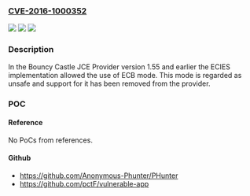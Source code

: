### [CVE-2016-1000352](https://cve.mitre.org/cgi-bin/cvename.cgi?name=CVE-2016-1000352)
![](https://img.shields.io/static/v1?label=Product&message=n%2Fa&color=blue)
![](https://img.shields.io/static/v1?label=Version&message=n%2Fa&color=blue)
![](https://img.shields.io/static/v1?label=Vulnerability&message=n%2Fa&color=brighgreen)

### Description

In the Bouncy Castle JCE Provider version 1.55 and earlier the ECIES implementation allowed the use of ECB mode. This mode is regarded as unsafe and support for it has been removed from the provider.

### POC

#### Reference
No PoCs from references.

#### Github
- https://github.com/Anonymous-Phunter/PHunter
- https://github.com/pctF/vulnerable-app

